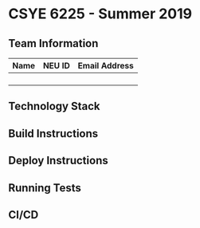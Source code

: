 # CSYE 6225 - Summer 2019

## Team Information

| Name | NEU ID | Email Address |
| --- | --- | --- |
| | | |
| | | |
| | | |
| | | |

## Technology Stack


## Build Instructions


## Deploy Instructions


## Running Tests


## CI/CD


